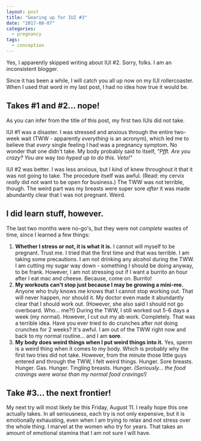 ```yaml
---
layout: post
title: "Gearing up for IUI #3"
date: "2017-08-07"
categories:
  - pregnancy
tags:
  - conception
---
```


Yes, I apparently skipped writing about IUI #2. Sorry, folks. I am an inconsistent blogger.

Since it has been a while, I will catch you all up now on my IUI rollercoaster. When I used that word in my last post, I had no idea how true it would be.

## Takes #1 and #2... nope!

As you can infer from the title of this post, my first two IUIs did not take.

IUI #1 was a disaster. I was stressed and anxious through the entire two-week wait (TWW - apparently _everything_ is an acronym), which led me to believe that _every_ single feeling I had was a pregnancy symptom. No wonder that one didn't take. My body probably said to itself, _"Pfft. Are you crazy? You are_ way _too hyped up to do this. Veto!"_

IUI #2 was better. I was less anxious, but I kind of knew throughout it that it was not going to take. The procedure itself was awful. (Read: my cervix _really_ did not want to be open for business.) The TWW was not terrible, though. The weird part was my breasts were super sore _after_ it was made abundantly clear that I was not pregnant. Weird.

## I did learn stuff, however.

The last two months were no-go's, but they were not _complete_ wastes of time, since I learned a few things:

1. **Whether I stress or not, it is what it is.** I cannot will myself to be pregnant. Trust me. I tried that the first time and that was terrible. I am taking some precautions. I am not drinking any alcohol during the TWW. I am cutting my sugar way down - something I should be doing anyway, to be frank. However, I am not stressing out if I want a burrito an hour after I eat mac and cheese. Because, come on. Burrito!
1. **My workouts can't stop just because I may be growing a mini-me.** Anyone who truly knows me knows that I cannot stop working out. That will never happen, nor should it. My doctor even made it abundantly clear that I should work out. (However, she also said I should not go overboard. Who... me?!) During the TWW, I still worked out 5-6 days a week (my normal). However, I cut out my ab work. Completely. That was a terrible idea. Have you ever tried to do crunches after _not_ doing crunches for 2 weeks? It's awful. I am out of the TWW right now and back to my normal routine... and I am **sore**.
1. **My body does weird things when I put weird things into it.** Yes, sperm is a weird thing when it comes to my body. Which is probably why the first two tries did not take. However, from the minute those little guys entered and through the TWW, I felt weird things. Hunger. Sore breasts. Hunger. Gas. Hunger. Tingling breasts. Hunger. _(Seriously... the food cravings were worse than my normal food cravings!)_

## Take #3... the next frontier!

My next try will most likely be this Friday, August 11. I really hope this one actually takes. In all seriousness, each try is not only expensive, but it is emotionally exhausting, even when I am trying to relax and not stress over the whole thing. I marvel at the women who try for years. That takes an amount of emotional stamina that I am not sure I will have.
